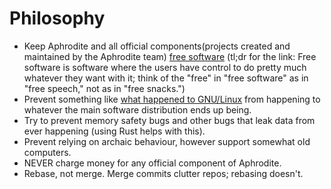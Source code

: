 # Philosophy

- Keep Aphrodite and all official components(projects created and maintained by the Aphrodite team) [free software](https://www.gnu.org/philosophy/free-sw.html) (tl;dr for the link: Free software is software where the users have control to do pretty much whatever they want with it; think of the "free" in "free software" as in "free speech," not as in "free snacks.")
- Prevent something like [what happened to GNU/Linux](https://www.gnu.org/gnu/gnu-linux-faq.html) from happening to whatever the main software distribution ends up being.
- Try to prevent memory safety bugs and other bugs that leak data from ever happening (using Rust helps with this).
- Prevent relying on archaic behaviour, however support somewhat old computers.
- NEVER charge money for any official component of Aphrodite.
- Rebase, not merge. Merge commits clutter repos; rebasing doesn't.
